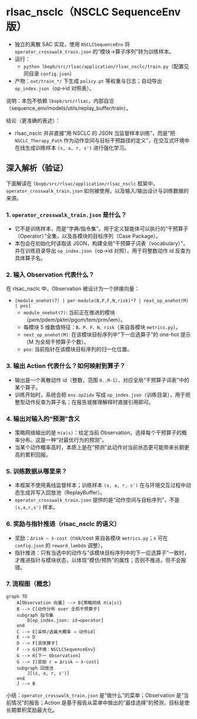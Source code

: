 # rlsac_nsclc（NSCLC SequenceEnv 版）

- 独立的离散 SAC 实现，使用 `NSCLCSequenceEnv` 将 `operator_crosswalk_train.json` 的“模块→算子序列”转为训练样本。
- 运行：
  - `python lbopb/src/rlsac/application/rlsac_nsclc/train.py`（配置见同目录 `config.json`）
- 产物：`out/train_*/` 下生成 `policy.pt` 等权重与日志；自动导出 `op_index.json`（op→id 对照表）。

说明：本包不依赖 `lbopb/src/rlsac`，内部自洽（sequence_env/models/utils/replay_buffer/train）。

结论（更准确的表述）：

- rlsac_nsclc 并非直接“用 NSCLC 的 JSON 当监督样本训练”，而是“把 `NSCLC_Therapy_Path` 作为动作空间与目标干预路径的定义”，在交互式环境中在线生成训练样本 `(s, a, r, s')` 进行强化学习。

## 深入解析（验证）

下面解读在 `lbopb/src/rlsac/application/rlsac_nsclc` 框架中，`operator_crosswalk_train.json` 如何被使用，以及输入/输出设计与训练数据的来源。

### 1. `operator_crosswalk_train.json` 是什么？

- 它不是训练样本，而是“字典/指令集”。用于定义智能体可以执行的“干预算子（Operator）”全集，以及各模块的目标序列（Case Package）。
- 本包会在初始化时读取该 JSON，构建全局“干预算子词表（vocabulary）”，并在训练目录导出 `op_index.json`（op→id 对照），用于将整数动作 id 反查为具体算子名。

### 2. 输入 Observation 代表什么？

在 rlsac_nsclc 中，Observation 被设计为一个拼接向量：

- `[module_onehot(7) | per-module(B,P,F,N,risk)*7 | next_op_onehot(M) | pos]`
  - `module_onehot(7)`: 当前正在推进的模块（pem/pdem/pktm/pgom/tem/prm/iem）。
  - 每模块 5 维数值特征：`B、P、F、N、risk`（来自各模块 `metrics.py`）。
  - `next_op_onehot(M)`: 在该模块目标序列中“下一应选算子”的 one-hot 提示（M 为全局干预算子个数）。
  - `pos`: 当前指针在该模块目标序列的归一化位置。

### 3. 输出 Action 代表什么？如何映射到算子？

- 输出是一个离散动作 id（整数，范围 `0..M-1`），对应全局“干预算子词表”中的某个算子。
- 训练开始时，系统会把 `env.op2idx` 写成 `op_index.json`（训练目录），用于把整型动作反查为算子名；在报告或推理解释时直接引用即可。

### 4. 输出对输入的“预测”含义

- 策略网络输出的是 `π(a|s)`：给定当前 Observation，选择每个干预算子的概率分布。这是一种“对最优行为的预测”。
- 当某个动作概率高时，本质上是在“预测”此动作对当前状态更可能带来长期更高的累积回报。

### 5. 训练数据从哪里来？

- 本框架不使用离线监督样本；训练样本 `(s, a, r, s')` 在与环境交互过程中动态生成并写入回放池（ReplayBuffer）。
- `operator_crosswalk_train.json` 提供的是“动作空间与目标序列”，不是 `(s,a,r,s')` 样本。

### 6. 奖励与指针推进（rlsac_nsclc 的语义）

- 奖励：`Δrisk − λ·cost`（risk/cost 来自各模块 `metrics.py`；`λ` 可在 `config.json` 的 `reward_lambda` 调整）。
- 指针推进：只有当选中的动作与“该模块目标序列中的下一应选算子”一致时，才推进指针与模块状态，以体现“模仿/预热”的属性；否则不推进，但不会报错。

### 7. 流程图（概念）

```mermaid
graph TD
    A[Observation 向量] --> B{策略网络 π(a|s)}
    B --> C[动作分布 over 全局干预算子]
    subgraph 指令集
        D[op_index.json: id→operator]
    end
    C --> E[采样/选最大概率 → 动作id]
    E --> D
    D --> F[具体算子]
    F --> G{环境：NSCLCSequenceEnv}
    G --> H[下一 Observation]
    G --> I[奖励 r = Δrisk − λ·cost]
    subgraph 回放池
        J[(s, a, r, s')]
    end
    J --> B
```

小结：`operator_crosswalk_train.json` 是“做什么”的菜单；Observation 是“当前情况”的报告；Action 是基于报告从菜单中做出的“最佳选择”的预测，目标是使长期累积奖励最大化。




